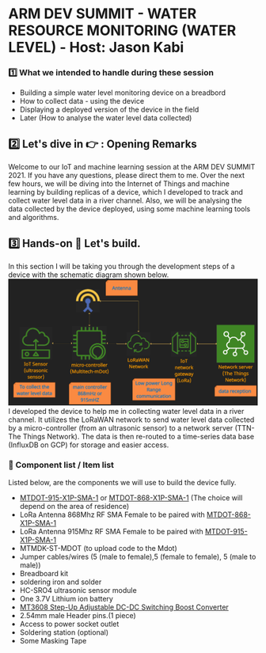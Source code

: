 # ARM DEV SUMMIT - WATER RESOURCE MONITORING (WATER LEVEL) - Host: Jason Kabi
### :one: What we intended to handle during these session
- Building a simple water level monitoring device on a breadbord
- How to collect data - using the device
- Displaying a deployed version of the device in the field
- Later (How to analyse the water level data collected) 
## :two: Let's dive in :point_right: : Opening Remarks
Welcome to our IoT and machine learning session at the ARM DEV SUMMIT 2021. If you have any questions, please direct them to me. 
Over the next few hours, we will be diving into the Internet of Things and machine learning by building replicas of a device, which I developed to track and collect water level data in a river channel. Also, we will be analysing the data collected by the device deployed, using some machine learning tools and algorithms.
## :three: Hands-on :muscle: Let's build.
In this section I will be taking you through the development steps of a device with the schematic diagram shown below.
![Schematic diagram](/assets/img/multi3.PNG)
I developed the device to help me in collecting water level data in a river channel. It utilizes the LoRaWAN network to send water level data collected by a micro-controller (from an ultrasonic sensor) to a network server (TTN-The Things Network). The data is then re-routed to a time-series data base (InfluxDB on GCP) for storage and easier access.

### :arrow_down_small: Component list / Item list
Listed below, are the components we will use to build the device fully.
- [MTDOT-915-X1P-SMA-1](https://www.multitech.com/models/94557148LF) or [MTDOT-868-X1P-SMA-1](https://www.multitech.com/models/94557138LF) (The choice will depend on the area of residence)
- LoRa Antenna 868Mhz RF SMA Female to be paired with [MTDOT-868-X1P-SMA-1](https://www.multitech.com/models/94557138LF)
- LoRa Antenna 915Mhz RF SMA Female to be paired with [MTDOT-915-X1P-SMA-1](https://www.multitech.com/models/94557148LF)
- MTMDK-ST-MDOT (to upload code to the Mdot)
- Jumper cables/wires (5 (male to female),5 (female to female), 5 (male to male))
- Breadboard kit
- soldering iron and solder
- HC-SRO4 ultrasonic sensor module
- One 3.7V Lithium ion battery
- [MT3608 Step-Up Adjustable DC-DC Switching Boost Converter](https://www.addicore.com/MT3608-Boost-Converter-p/ad300.htm)
- 2.54mm male Header pins.(1 piece)
- Access to power socket outlet 
- Soldering station (optional)
- Some Masking Tape 




